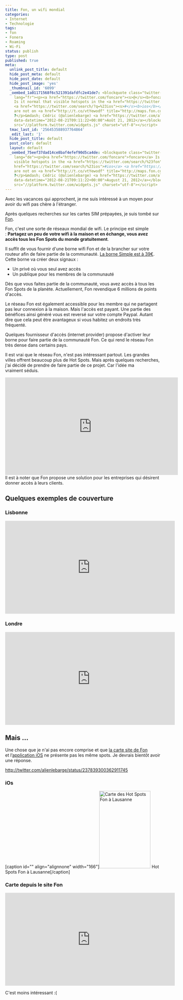 ```yaml
---
title: Fon, un wifi mondial
categories:
- Internet
- Technologie
tags:
- fon
- Fonera
- Roaming
- Wi-Fi
status: publish
type: post
published: true
meta:
  unlink_post_title: default
  hide_post_meta: default
  hide_post_date: default
  hide_post_image: 'yes'
  _thumbnail_id: '6099'
  _oembed_1a01171568f6c521391dafdfc2e41de7: <blockquote class="twitter-tweet" width="550"
    lang="fr"><p><a href="https://twitter.com/foncare"><s>@</s><b>foncare</b></a>
    Is it normal that visible hotspots in the <a href="https://twitter.com/search/?q=%23fon"><s>#</s><b>fon</b></a>
    <a href="https://twitter.com/search/?q=%23ios"><s>#</s><b>ios</b></a> <a href="https://twitter.com/search/?q=%23app"><s>#</s><b>app</b></a>
    are not on <a href="http://t.co/vtYewodf" title="http://maps.fon.com/">maps.fon.com</a>
    ?</p>&mdash; Cédric (@alienlebarge) <a href="https://twitter.com/alienlebarge/status/237839300362911745"
    data-datetime="2012-08-21T09:11:22+00:00">Août 21, 2012</a></blockquote><script
    src="//platform.twitter.com/widgets.js" charset="utf-8"></script>
  tmac_last_id: '256453588937764864'
  _edit_last: '1'
  hide_post_title: default
  post_color: default
  layout: default
  _oembed_75eef37dad14ce8baf4efef90d5ca4de: <blockquote class="twitter-tweet" width="550"
    lang="de"><p>@<a href="https://twitter.com/foncare">foncare</a> Is it normal that
    visible hotspots in the <a href="https://twitter.com/search/%23fon">#fon</a> <a
    href="https://twitter.com/search/%23ios">#ios</a> <a href="https://twitter.com/search/%23app">#app</a>
    are not on <a href="http://t.co/vtYewodf" title="http://maps.fon.com/">maps.fon.com</a>
    ?</p>&mdash; Cédric (@alienlebarge) <a href="https://twitter.com/alienlebarge/status/237839300362911745"
    data-datetime="2012-08-21T09:11:22+00:00">August 21, 2012</a></blockquote><script
    src="//platform.twitter.com/widgets.js" charset="utf-8"></script>
---
```

Avec les vacances qui approchent, je me suis intéressé à un moyen pour avoir du wifi pas chère à l'étranger.

Après quelques recherches sur les cartes SIM prépayées, je suis tombé sur <a href="http://corp.fon.com">Fon</a>. <!--more-->

Fon, c'est une sorte de réseaux mondial de wifi. Le principe est simple : <strong>Partagez un peu de votre wifi à la maison et en échange, vous avez accès tous les Fon Spots du monde gratuitement</strong>.

Il suffit de vous fournir d'une borne wifi Fon et de la brancher sur votre routeur afin de faire partie de la communauté. <a title="Détail de la borne Simpl" href="http://corp.fon.com/fr/products/simpl/">La borne Simple est à 39€</a>.
Cette borne va créer deux signaux :
<ul>
	<li>Un privé où vous seul avez accès</li>
	<li>Un publique pour les membres de la communauté</li>
</ul>
Dès que vous faites partie de la communauté, vous avez accès à tous les Fon Spots de la planète. Actuellement, Fon revendique 6 millions de points d'accès.

Le réseau Fon est également accessible pour les membre qui ne partagent pas leur connexion à la maison. Mais l'accès est payant. Une partie des bénéfices ainsi généré vous est reversé sur votre compte Paypal. Autant dire que cela peut être avantageux si vous habitez un endroits très fréquenté.

Quelques fournisseur d'accès (internet provider) propose d'activer leur borne pour faire partie de la communauté Fon. Ce qui rend le réseau Fon très dense dans certains pays.

Il est vrai que le réseau Fon, n'est pas intéressant partout. Les grandes villes offrent beaucoup plus de Hot Spots. Mais après quelques recherches, j'ai décidé de prendre de faire partie de ce projet. Car l'idée ma vraiment séduis.
<div></div>
<div><iframe src="http://www.youtube.com/embed/r49XJKMuSn0" frameborder="0" width="560" height="315"></iframe></div>
<div></div>
<div>Il est à noter que Fon propose une solution pour les entreprises qui désirent donner accès à leurs clients.</div>
<h2>Quelques exemples de couverture</h2>
<h3>Lisbonne</h3>
<iframe src="http://maps.fon.com/mapContent?lt=38.72529929999999&amp;ln=-9.150036399999966&amp;zm=16" frameborder="0" marginwidth="0" marginheight="0" scrolling="no" width="550" height="300"></iframe>
<h3>Londre</h3>
<iframe src="http://maps.fon.com/mapContent?lt=51.51236936985704&amp;ln=-0.13347667147220577&amp;zm=16" frameborder="0" marginwidth="0" marginheight="0" scrolling="no" width="550" height="300"></iframe>
<h2 class="mceTemp">Mais ...</h2>
Une chose que je n'ai pas encore comprise et que <a href="http://maps.fon.com/fr">la carte site de Fon</a> et l’<a href="http://itunes.apple.com/fr/app/fon-wifi/id478267641?mt=8">application iOS</a> ne présente pas les même spots. Je devrais bientôt avoir une réponse.

http://twitter.com/alienlebarge/status/237839300362911745
<h3>iOs</h3>
[caption id="" align="alignnone" width="166"]<a href="https://dlgjp9x71cipk.cloudfront.net/2012/08/photo.png"><img class="size-medium wp-image-6092 " title="Hot Spots Fon à Lausanne" src="https://dlgjp9x71cipk.cloudfront.net/2012/08/photo-166x250.png" alt="Carte des Hot Spots Fon à Lausanne" width="166" height="250" /></a> Hot Spots Fon à Lausanne[/caption]

<div></div>
<h3>Carte depuis le site Fon</h3>
<iframe src="http://maps.fon.com/mapContent?lt=46.51996170000002&amp;ln=6.633597099999973&amp;zm=16" frameborder="0" marginwidth="0" marginheight="0" scrolling="no" width="550" height="300"></iframe>

C'est moins intéressant :(
